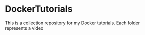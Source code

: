# DockerTutorials
This is a collection repository for my Docker tutorials. Each folder represents a video
